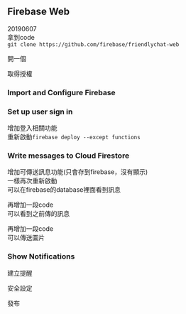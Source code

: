 ## Firebase Web
20190607  
拿到code  
`git clone https://github.com/firebase/friendlychat-web`  


開一個  


取得授權
### Import and Configure Firebase
### Set up user sign in
增加登入相關功能  
重新啟動`firebase deploy --except functions`  
### Write messages to Cloud Firestore
增加可傳送訊息功能(只會存到firebase，沒有顯示)  
一樣再次重新啟動  
可以在firebase的database裡面看到訊息  
  
再增加一段code  
可以看到之前傳的訊息  

再增加一段code  
可以傳送圖片  
### Show Notifications
建立提醒  


安全設定  

發布  